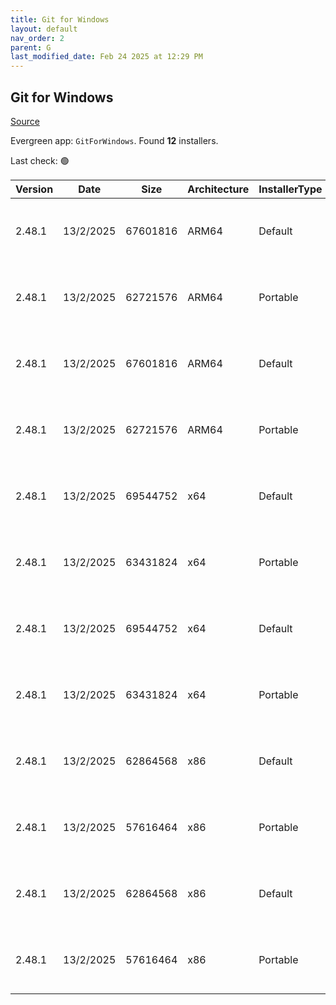 ```yaml
---
title: Git for Windows
layout: default
nav_order: 2
parent: G
last_modified_date: Feb 24 2025 at 12:29 PM
---
```


## Git for Windows

[Source](https://gitforwindows.org/)

Evergreen app: `GitForWindows`. Found **12** installers.

Last check: 🟢

| Version | Date      | Size     | Architecture | InstallerType | Type | URI                                                                                                                                                                                                                        |
| ------- | --------- | -------- | ------------ | ------------- | ---- | -------------------------------------------------------------------------------------------------------------------------------------------------------------------------------------------------------------------------- |
| 2.48.1  | 13/2/2025 | 67601816 | ARM64        | Default       | exe  | [https://github.com/git-for-windows/git/releases/download/v2.48.1.windows.1/Git-2.48.1-arm64.exe](https://github.com/git-for-windows/git/releases/download/v2.48.1.windows.1/Git-2.48.1-arm64.exe)                         |
| 2.48.1  | 13/2/2025 | 62721576 | ARM64        | Portable      | exe  | [https://github.com/git-for-windows/git/releases/download/v2.48.1.windows.1/PortableGit-2.48.1-arm64.7z.exe](https://github.com/git-for-windows/git/releases/download/v2.48.1.windows.1/PortableGit-2.48.1-arm64.7z.exe)   |
| 2.48.1  | 13/2/2025 | 67601816 | ARM64        | Default       | exe  | [https://github.com/git-for-windows/git/releases/download/v2.48.1.windows.1/Git-2.48.1-arm64.exe](https://github.com/git-for-windows/git/releases/download/v2.48.1.windows.1/Git-2.48.1-arm64.exe)                         |
| 2.48.1  | 13/2/2025 | 62721576 | ARM64        | Portable      | exe  | [https://github.com/git-for-windows/git/releases/download/v2.48.1.windows.1/PortableGit-2.48.1-arm64.7z.exe](https://github.com/git-for-windows/git/releases/download/v2.48.1.windows.1/PortableGit-2.48.1-arm64.7z.exe)   |
| 2.48.1  | 13/2/2025 | 69544752 | x64          | Default       | exe  | [https://github.com/git-for-windows/git/releases/download/v2.48.1.windows.1/Git-2.48.1-64-bit.exe](https://github.com/git-for-windows/git/releases/download/v2.48.1.windows.1/Git-2.48.1-64-bit.exe)                       |
| 2.48.1  | 13/2/2025 | 63431824 | x64          | Portable      | exe  | [https://github.com/git-for-windows/git/releases/download/v2.48.1.windows.1/PortableGit-2.48.1-64-bit.7z.exe](https://github.com/git-for-windows/git/releases/download/v2.48.1.windows.1/PortableGit-2.48.1-64-bit.7z.exe) |
| 2.48.1  | 13/2/2025 | 69544752 | x64          | Default       | exe  | [https://github.com/git-for-windows/git/releases/download/v2.48.1.windows.1/Git-2.48.1-64-bit.exe](https://github.com/git-for-windows/git/releases/download/v2.48.1.windows.1/Git-2.48.1-64-bit.exe)                       |
| 2.48.1  | 13/2/2025 | 63431824 | x64          | Portable      | exe  | [https://github.com/git-for-windows/git/releases/download/v2.48.1.windows.1/PortableGit-2.48.1-64-bit.7z.exe](https://github.com/git-for-windows/git/releases/download/v2.48.1.windows.1/PortableGit-2.48.1-64-bit.7z.exe) |
| 2.48.1  | 13/2/2025 | 62864568 | x86          | Default       | exe  | [https://github.com/git-for-windows/git/releases/download/v2.48.1.windows.1/Git-2.48.1-32-bit.exe](https://github.com/git-for-windows/git/releases/download/v2.48.1.windows.1/Git-2.48.1-32-bit.exe)                       |
| 2.48.1  | 13/2/2025 | 57616464 | x86          | Portable      | exe  | [https://github.com/git-for-windows/git/releases/download/v2.48.1.windows.1/PortableGit-2.48.1-32-bit.7z.exe](https://github.com/git-for-windows/git/releases/download/v2.48.1.windows.1/PortableGit-2.48.1-32-bit.7z.exe) |
| 2.48.1  | 13/2/2025 | 62864568 | x86          | Default       | exe  | [https://github.com/git-for-windows/git/releases/download/v2.48.1.windows.1/Git-2.48.1-32-bit.exe](https://github.com/git-for-windows/git/releases/download/v2.48.1.windows.1/Git-2.48.1-32-bit.exe)                       |
| 2.48.1  | 13/2/2025 | 57616464 | x86          | Portable      | exe  | [https://github.com/git-for-windows/git/releases/download/v2.48.1.windows.1/PortableGit-2.48.1-32-bit.7z.exe](https://github.com/git-for-windows/git/releases/download/v2.48.1.windows.1/PortableGit-2.48.1-32-bit.7z.exe) |
